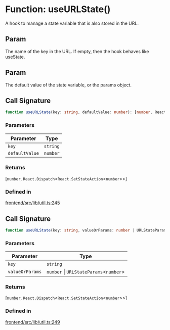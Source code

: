 # Function: useURLState()

A hook to manage a state variable that is also stored in the URL.

## Param

The name of the key in the URL. If empty, then the hook behaves like useState.

## Param

The default value of the state variable, or the params object.

## Call Signature

```ts
function useURLState(key: string, defaultValue: number): [number, React.Dispatch<React.SetStateAction<number>>]
```

### Parameters

| Parameter | Type |
| ------ | ------ |
| `key` | `string` |
| `defaultValue` | `number` |

### Returns

[`number`, `React.Dispatch`\<`React.SetStateAction`\<`number`\>\>]

### Defined in

[frontend/src/lib/util.ts:245](https://github.com/headlamp-k8s/headlamp/blob/2481a1c9f2b4a69a9320466e7a455215b14b97b0/frontend/src/lib/util.ts#L245)

## Call Signature

```ts
function useURLState(key: string, valueOrParams: number | URLStateParams<number>): [number, React.Dispatch<React.SetStateAction<number>>]
```

### Parameters

| Parameter | Type |
| ------ | ------ |
| `key` | `string` |
| `valueOrParams` | `number` \| `URLStateParams`\<`number`\> |

### Returns

[`number`, `React.Dispatch`\<`React.SetStateAction`\<`number`\>\>]

### Defined in

[frontend/src/lib/util.ts:249](https://github.com/headlamp-k8s/headlamp/blob/2481a1c9f2b4a69a9320466e7a455215b14b97b0/frontend/src/lib/util.ts#L249)
